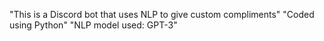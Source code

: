 "This is a Discord bot that uses NLP to give custom compliments" 
"Coded using Python"
"NLP model used: GPT-3"
